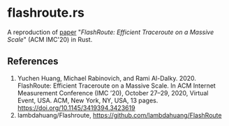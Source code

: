 # flashroute.rs

A reproduction of [paper](https://dl.acm.org/doi/10.1145/3419394.3423619) "*FlashRoute: Efficient Traceroute on a Massive Scale*" (ACM IMC'20) in Rust.

## References
1. Yuchen Huang, Michael Rabinovich, and Rami Al-Dalky. 2020. FlashRoute: Efficient Traceroute on a Massive Scale. In ACM Internet Measurement Conference (IMC ’20), October 27–29, 2020, Virtual Event, USA. ACM, New York, NY, USA, 13 pages. https://doi.org/10.1145/3419394.3423619
2. lambdahuang/Flashroute, https://github.com/lambdahuang/FlashRoute
